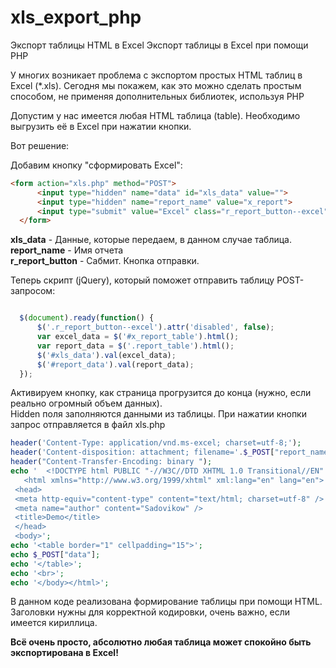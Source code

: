 # xls_export_php
Экспорт таблицы HTML в Excel
Экспорт таблицы в Excel при помощи PHP

У многих возникает проблема с экспортом простых HTML таблиц в Excel (*.xls). Сегодня мы покажем, как это можно сделать простым способом, не применяя дополнительных библиотек, используя PHP

Допустим у нас имеется любая HTML таблица (table).
Необходимо выгрузить её в Excel при нажатии кнопки.

Вот решение:

Добавим кнопку "сформировать Excel":
```html
<form action="xls.php" method="POST">
      <input type="hidden" name="data" id="xls_data" value="">
      <input type="hidden" name="report_name" value="x_report">
      <input type="submit" value="Excel" class="r_report_button--excel" disabled>
  </form>
```

<b>xls_data</b> - Данные, которые передаем, в данном случае таблица.<br>
<b>report_name</b> - Имя отчета<br>
<b>r_report_button</b> - Сабмит. Кнопка отправки.<br>

Теперь скрипт (jQuery), который поможет отправить таблицу POST-запросом:

```js

  $(document).ready(function() {
      $('.r_report_button--excel').attr('disabled', false);
      var excel_data = $('#x_report_table').html(); 
      var report_data = $('.report_table').html(); 
      $('#xls_data').val(excel_data);
      $('#report_data').val(report_data);
  });
```

Активируем кнопку, как страница прогрузится до конца (нужно, если реально огромный объем данных).<br>
Hidden поля заполняются данными из таблицы. При нажатии кнопки запрос отправляется в файл xls.php

```php
header('Content-Type: application/vnd.ms-excel; charset=utf-8;');  
header('Content-disposition: attachment; filename='.$_POST["report_name"].'_'.date("d-m-Y").'.xls');  
header("Content-Transfer-Encoding: binary ");
echo '  <!DOCTYPE html PUBLIC "-//W3C//DTD XHTML 1.0 Transitional//EN" "http://www.w3.org/TR/xhtml1/DTD/xhtml1-transitional.dtd">
   <html xmlns="http://www.w3.org/1999/xhtml" xml:lang="en" lang="en">
 <head>
 <meta http-equiv="content-type" content="text/html; charset=utf-8" />
 <meta name="author" content="Sadovikow" />
 <title>Demo</title>
 </head>
 <body>';
echo '<table border="1" cellpadding="15">';
echo $_POST["data"];  
echo '</table>';
echo '<br>';
echo '</body></html>';
```

В данном коде реализована формирование таблицы при помощи HTML. Заголовки нужны для корректной кодировки, очень важно, если имеется кириллица.

<b>Всё очень просто, абсолютно любая таблица может спокойно быть экспортирована в Excel!</b>

